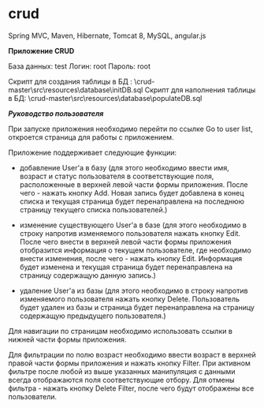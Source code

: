 # crud
Spring MVC, Maven, Hibernate, Tomcat 8, MySQL, angular.js

************Приложение CRUD************

База данных: test
Логин: 	     root
Пароль:      root

Скрипт для создания таблицы в БД  : \crud-master\src\resources\database\initDB.sql
Скрипт для наполнения таблицы в БД: \crud-master\src\resources\database\populateDB.sql


***********Руководство пользователя***********

При запуске приложения необходимо перейти по ссылке Go to user list, откроется страница для работы с приложением.

Приложение поддерживает следующие функции:
 - добавление User'a в базу (для этого необходимо ввести имя, возраст и статус пользователя в соответствующие поля, расположенные в верхней левой части формы приложения. После чего - нажать кнопку Add. Новая запись будет добавлена в конец списка и текущая страница будет перенаправлена на последнюю страницу текущего списка пользователей.)
	
 - изменение существующего User'a в базе (для этого необходимо в строку напротив изменяемого пользователя нажать кнопку Edit. После чего внести в верхней левой части формы приложения отобразится информация о текущем пользователе, где необходимо внести изменения, после чего - нажать кнопку Edit. Информация будет изменена и текущая страница будет перенаправлена на страницу содержащую данную запись.)

- удаление User'a из базы (для этого необходимо в строку напротив изменяемого пользователя нажать кнопку Delete. Пользователь будет удален из базы и страница будет перенаправлена на страницу содержащую предыдущего пользователя.)

Для навигации по страницам необходимо использовать ссылки в нижней части формы приложения.

Для фильтрации по полю возраст необходимо ввести возраст в верхней правой части формы приложения и нажать кнопку Filter.
При активном фильтре после любой из выше указанных манипуляция с данными всегда отображаются поля соответствующие отбору.
Для отмены фильтра - нажать кнопку Delete Filter, после чего будут отображены все пользователи.



